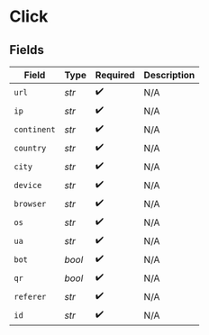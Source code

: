 # Click


## Fields

| Field              | Type               | Required           | Description        |
| ------------------ | ------------------ | ------------------ | ------------------ |
| `url`              | *str*              | :heavy_check_mark: | N/A                |
| `ip`               | *str*              | :heavy_check_mark: | N/A                |
| `continent`        | *str*              | :heavy_check_mark: | N/A                |
| `country`          | *str*              | :heavy_check_mark: | N/A                |
| `city`             | *str*              | :heavy_check_mark: | N/A                |
| `device`           | *str*              | :heavy_check_mark: | N/A                |
| `browser`          | *str*              | :heavy_check_mark: | N/A                |
| `os`               | *str*              | :heavy_check_mark: | N/A                |
| `ua`               | *str*              | :heavy_check_mark: | N/A                |
| `bot`              | *bool*             | :heavy_check_mark: | N/A                |
| `qr`               | *bool*             | :heavy_check_mark: | N/A                |
| `referer`          | *str*              | :heavy_check_mark: | N/A                |
| `id`               | *str*              | :heavy_check_mark: | N/A                |
